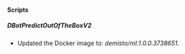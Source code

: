 
#### Scripts

##### DBotPredictOutOfTheBoxV2

- Updated the Docker image to: *demisto/ml:1.0.0.3738651*.

